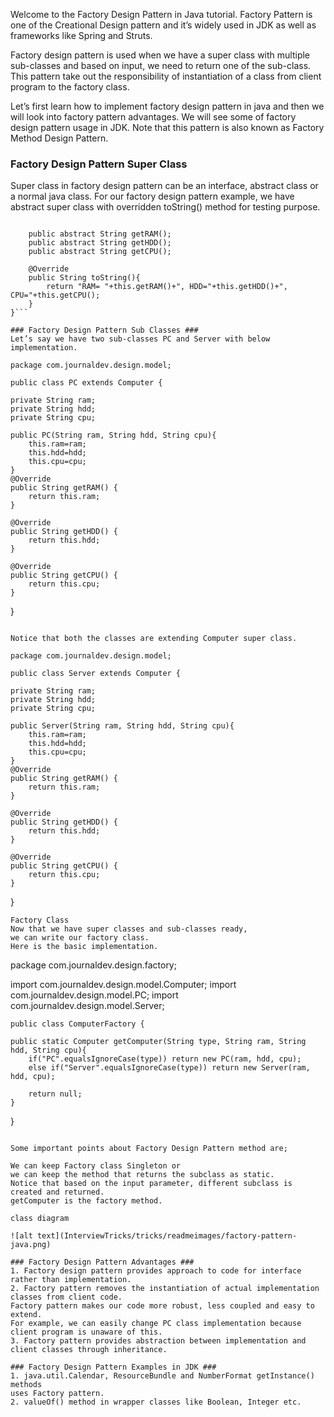 Welcome to the Factory Design Pattern in Java tutorial. 
Factory Pattern is one of the Creational Design pattern and it’s 
widely used in JDK as well as frameworks like Spring and Struts.

[see link]:https://www.journaldev.com/1392/factory-design-pattern-in-java

Factory design pattern is used when we have a super class with multiple sub-classes 
and based on input, we need to return one of the sub-class. 
This pattern take out the responsibility of instantiation of a class from client 
program to the factory class.

Let’s first learn how to implement factory design pattern in java and 
then we will look into factory pattern advantages. 
We will see some of factory design pattern usage in JDK. Note that this pattern is also 
known as Factory Method Design Pattern.

### Factory Design Pattern Super Class ###
Super class in factory design pattern can be an interface, abstract class or a normal java class. 
For our factory design pattern example, we have abstract super class with 
overridden toString() method for testing purpose.

```public abstract class Computer {
	
	public abstract String getRAM();
	public abstract String getHDD();
	public abstract String getCPU();
	
	@Override
	public String toString(){
		return "RAM= "+this.getRAM()+", HDD="+this.getHDD()+", CPU="+this.getCPU();
	}
}```

### Factory Design Pattern Sub Classes ###
Let’s say we have two sub-classes PC and Server with below implementation.

```
    package com.journaldev.design.model;

    public class PC extends Computer {

	private String ram;
	private String hdd;
	private String cpu;
	
	public PC(String ram, String hdd, String cpu){
		this.ram=ram;
		this.hdd=hdd;
		this.cpu=cpu;
	}
	@Override
	public String getRAM() {
		return this.ram;
	}

	@Override
	public String getHDD() {
		return this.hdd;
	}

	@Override
	public String getCPU() {
		return this.cpu;
	}

}
```

Notice that both the classes are extending Computer super class.

```
    package com.journaldev.design.model;

    public class Server extends Computer {

	private String ram;
	private String hdd;
	private String cpu;
	
	public Server(String ram, String hdd, String cpu){
		this.ram=ram;
		this.hdd=hdd;
		this.cpu=cpu;
	}
	@Override
	public String getRAM() {
		return this.ram;
	}

	@Override
	public String getHDD() {
		return this.hdd;
	}

	@Override
	public String getCPU() {
		return this.cpu;
	}

}
```
Factory Class
Now that we have super classes and sub-classes ready, 
we can write our factory class. 
Here is the basic implementation.

```
package com.journaldev.design.factory;

import com.journaldev.design.model.Computer;
import com.journaldev.design.model.PC;
import com.journaldev.design.model.Server;

    public class ComputerFactory {

	public static Computer getComputer(String type, String ram, String hdd, String cpu){
		if("PC".equalsIgnoreCase(type)) return new PC(ram, hdd, cpu);
		else if("Server".equalsIgnoreCase(type)) return new Server(ram, hdd, cpu);
		
		return null;
	}
}
```

Some important points about Factory Design Pattern method are;

We can keep Factory class Singleton or 
we can keep the method that returns the subclass as static.
Notice that based on the input parameter, different subclass is created and returned. 
getComputer is the factory method.

class diagram

![alt text](InterviewTricks/tricks/readmeimages/factory-pattern-java.png)

### Factory Design Pattern Advantages ###
1. Factory design pattern provides approach to code for interface rather than implementation.
2. Factory pattern removes the instantiation of actual implementation classes from client code. 
Factory pattern makes our code more robust, less coupled and easy to extend. 
For example, we can easily change PC class implementation because client program is unaware of this.
3. Factory pattern provides abstraction between implementation and client classes through inheritance.

### Factory Design Pattern Examples in JDK ###
1. java.util.Calendar, ResourceBundle and NumberFormat getInstance() methods 
uses Factory pattern.
2. valueOf() method in wrapper classes like Boolean, Integer etc.

